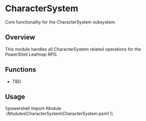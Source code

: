 # CharacterSystem

Core functionality for the CharacterSystem subsystem.

## Overview
This module handles all CharacterSystem related operations for the PowerShell Leafmap RPG.

## Functions
- TBD

## Usage
\\\powershell
Import-Module .\Modules\CharacterSystem\CharacterSystem.psm1
\\\
